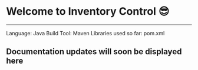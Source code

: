 # Welcome to Inventory Control 😎

<hr>

Language: Java
Build Tool: Maven
Libraries used so far: pom.xml

## Documentation updates will soon be displayed here
